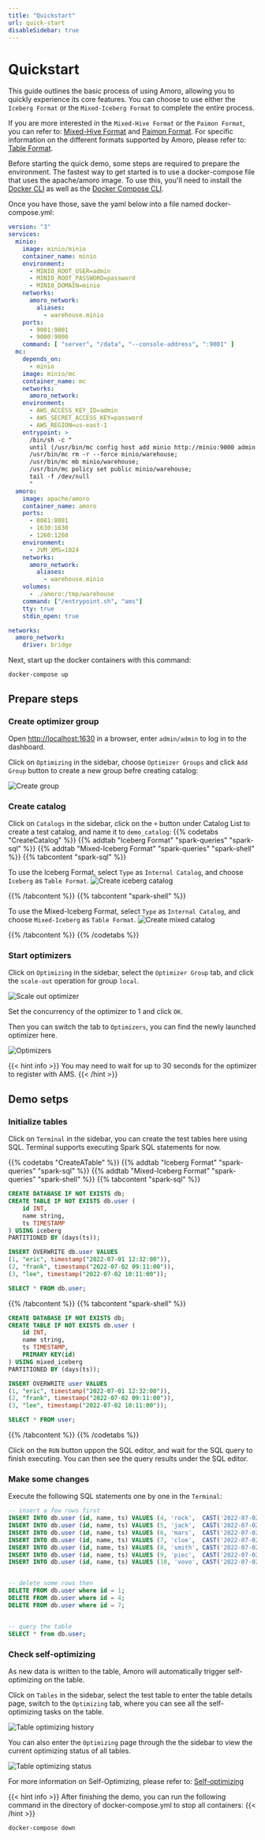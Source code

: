 ```yaml
---
title: "Quickstart"
url: quick-start
disableSidebar: true
---
```

# Quickstart

This guide outlines the basic process of using Amoro, allowing you to quickly experience its core features. You can choose to use either the `Iceberg Format` or the `Mixed-Iceberg Format` to complete the entire process. 

If you are more interested in the `Mixed-Hive Format` or the `Paimon Format`, you can refer to: [Mixed-Hive Format](/docs/latest/mixed-hive-format/) and [Paimon Format](/docs/latest/paimon-format/). For specific information on the different formats supported by Amoro, please refer to: [Table Format](/docs/latest/formats-overview/).

Before starting the quick demo, some steps are required to prepare the environment. The fastest way to get started is to use a docker-compose file that uses the apache/amoro image. To use this, you'll need to install the [Docker CLI](https://docs.docker.com/get-docker/) as well as the [Docker Compose CLI](https://github.com/docker/compose-cli/blob/main/INSTALL.md).

Once you have those, save the yaml below into a file named docker-compose.yml:
```yaml
version: "3"
services:
  minio:
    image: minio/minio
    container_name: minio
    environment:
      - MINIO_ROOT_USER=admin
      - MINIO_ROOT_PASSWORD=password
      - MINIO_DOMAIN=minio
    networks:
      amoro_network:
        aliases:
          - warehouse.minio
    ports:
      - 9001:9001
      - 9000:9000
    command: [ "server", "/data", "--console-address", ":9001" ]
  mc:
    depends_on:
      - minio
    image: minio/mc
    container_name: mc
    networks:
      amoro_network:
    environment:
      - AWS_ACCESS_KEY_ID=admin
      - AWS_SECRET_ACCESS_KEY=password
      - AWS_REGION=us-east-1
    entrypoint: >
      /bin/sh -c "
      until (/usr/bin/mc config host add minio http://minio:9000 admin password) do echo '...waiting...' && sleep 1; done;
      /usr/bin/mc rm -r --force minio/warehouse;
      /usr/bin/mc mb minio/warehouse;
      /usr/bin/mc policy set public minio/warehouse;
      tail -f /dev/null
      "
  amoro:
    image: apache/amoro
    container_name: amoro
    ports:
      - 8081:8081
      - 1630:1630
      - 1260:1260
    environment:
      - JVM_XMS=1024
    networks:
      amoro_network:
        aliases:
          - warehouse.minio
    volumes:
      - ./amoro:/tmp/warehouse
    command: ["/entrypoint.sh", "ams"]
    tty: true
    stdin_open: true

networks:
  amoro_network:
    driver: bridge
```
Next, start up the docker containers with this command:
```shell
docker-compose up
```

## Prepare steps

### Create optimizer group

Open [http://localhost:1630](http://localhost:1630) in a browser, enter `admin/admin` to log in to the dashboard.

Click on `Optimizing` in the sidebar, choose `Optimizer Groups` and click `Add Group` button to create a new group befre creating catalog:

![Create group](../images/quickstart/create-group.png)

### Create catalog

Click on `Catalogs` in the sidebar, click on the `+` button under Catalog List to create a test catalog, and name it to `demo_catalog`:
{{% codetabs "CreateCatalog" %}}
{{% addtab "Iceberg Format" "spark-queries" "spark-sql" %}}
{{% addtab "Mixed-Iceberg Format" "spark-queries" "spark-shell" %}}
{{% tabcontent "spark-sql"  %}}

To use the Iceberg Format, select `Type` as `Internal Catalog`, and choose `Iceberg` as `Table Format`.
![Create iceberg catalog](../images/quickstart/create-iceberg-catalog.png)

{{% /tabcontent %}}
{{% tabcontent "spark-shell" %}}

To use the Mixed-Iceberg Format, select `Type` as `Internal Catalog`, and choose `Mixed-Iceberg` as `Table Format`.
![Create mixed catalog](../images/quickstart/create-mixed-catalog.png)

{{% /tabcontent %}}
{{% /codetabs %}}


### Start optimizers

Click on `Optimizing` in the sidebar, select the `Optimizer Group` tab, and click the `scale-out` operation for group `local`.

![Scale out optimizer](../images/quickstart/scale-out-optimizer.png)

Set the concurrency of the optimizer to 1 and click `OK`.

Then you can switch the tab to `Optimizers`, you can find the newly launched optimizer here.

![Optimizers](../images/quickstart/optimizers.png)

{{< hint info >}}
You may need to wait for up to 30 seconds for the optimizer to register with AMS.
{{< /hint >}}

## Demo setps

### Initialize tables

Click on `Terminal` in the sidebar, you can create the test tables here using SQL. Terminal supports executing Spark SQL statements for now.

{{% codetabs "CreateATable" %}}
{{% addtab "Iceberg Format" "spark-queries" "spark-sql" %}}
{{% addtab "Mixed-Iceberg Format" "spark-queries" "spark-shell" %}}
{{% tabcontent "spark-sql"  %}}
```sql
CREATE DATABASE IF NOT EXISTS db;
CREATE TABLE IF NOT EXISTS db.user (
    id INT,
    name string,
    ts TIMESTAMP
) USING iceberg 
PARTITIONED BY (days(ts));

INSERT OVERWRITE db.user VALUES 
(1, "eric", timestamp("2022-07-01 12:32:00")),
(2, "frank", timestamp("2022-07-02 09:11:00")),
(3, "lee", timestamp("2022-07-02 10:11:00"));

SELECT * FROM db.user;
```
{{% /tabcontent %}}
{{% tabcontent "spark-shell" %}}
```sql
CREATE DATABASE IF NOT EXISTS db;
CREATE TABLE IF NOT EXISTS db.user (
    id INT,
    name string,
    ts TIMESTAMP,
    PRIMARY KEY(id)
) USING mixed_iceberg 
PARTITIONED BY (days(ts));

INSERT OVERWRITE user VALUES 
(1, "eric", timestamp("2022-07-01 12:32:00")),
(2, "frank", timestamp("2022-07-02 09:11:00")),
(3, "lee", timestamp("2022-07-02 10:11:00"));

SELECT * FROM user;
```
{{% /tabcontent %}}
{{% /codetabs %}}

Click on the `RUN` button uppon the SQL editor, and wait for the SQL query to finish executing. You can then see the query results under the SQL editor.

### Make some changes

Execute the following SQL statements one by one in the `Terminal`:

```sql
-- insert a few rows first
INSERT INTO db.user (id, name, ts) VALUES (4, 'rock',  CAST('2022-07-02 01:11:20' AS TIMESTAMP));
INSERT INTO db.user (id, name, ts) VALUES (5, 'jack',  CAST('2022-07-02 05:22:10' AS TIMESTAMP));
INSERT INTO db.user (id, name, ts) VALUES (6, 'mars',  CAST('2022-07-02 08:23:20' AS TIMESTAMP));
INSERT INTO db.user (id, name, ts) VALUES (7, 'cloe',  CAST('2022-07-02 08:44:50' AS TIMESTAMP));
INSERT INTO db.user (id, name, ts) VALUES (8, 'smith', CAST('2022-07-02 10:52:20' AS TIMESTAMP));
INSERT INTO db.user (id, name, ts) VALUES (9, 'piec',  CAST('2022-07-02 11:24:30' AS TIMESTAMP));
INSERT INTO db.user (id, name, ts) VALUES (10, 'vovo', CAST('2022-07-02 12:00:20' AS TIMESTAMP));


-- delete some rows then
DELETE FROM db.user where id = 1;
DELETE FROM db.user where id = 4;
DELETE FROM db.user where id = 7;


-- query the table 
SELECT * from db.user;
```

### Check self-optimizing

As new data is written to the table, Amoro will automatically trigger self-optimizing on the table.

Click on `Tables` in the sidebar, select the test table to enter the table details page, switch to the `Optimizing` tab, where you can see all the self-optimizing tasks on the table.

![Table optimizing history](../images/quickstart/table-optimizing-history.png)

You can also enter the `Optimizing` page through the the sidebar to view the current optimizing status of all tables.

![Table optimizing status](../images/quickstart/table-optimizing-status.png)

For more information on Self-Optimizing, please refer to: [Self-optimizing](/docs/latest/self-optimizing/)

{{< hint info >}}
After finishing the demo, you can run the following command in the directory of docker-compose.yml to stop all containers:
{{< /hint >}}
```shell
docker-compose down
```

